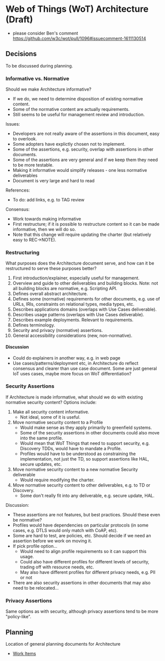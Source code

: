 # Web of Things (WoT) Architecture (Draft)
- please consider Ben's comment https://github.com/w3c/wot/pull/1096#issuecomment-1611130514

## Decisions
To be discussed during planning.

### Informative vs. Normative
Should we make Architecture informative?
- If we do, we need to determine disposition of existing normative content.
- Some of the normative content are actually requirements.
- Still seems to be useful for management review and introduction.

Issues:
- Developers are not really aware of the assertions in this document, easy to overlook.
- Some adopters have explictly chosen not to implement.
- Some of the assertions, e.g. security, overlap with assertions in other documents.
- Some of the assertions are very general and if we keep them they need to be more testable.
- Making it informative would simplify releases - one less normative deliverables
- Document is very large and hard to read

References:
- To do: add links, e.g. to TAG review

Consensus:
- Work towards making informative
- First restructure; if it is possible to restructure content so it can be made informative, then we will do so.
- Note that this change will require updating the charter (but relatively easy to REC->NOTE).

### Restructuring
What purposes does the Architecture document serve, and how can it be restructured to serve these purposes better?
1. First introduction/explainer, especially useful for management.
2. Overview and guide to other deliverables and building blocks.  Note: not all building blocks are normative, e.g. Scripting API.
3. Defines overall abstract architecture.
4. Defines some (normative) requirements for other documents, e.g. use of URLs, IRIs, constraints on relational types, media types, etc. 
5. Describes applications domains (overlaps with Use Cases deliverable).
6. Describes usage patterns (overlaps with Use Cases deliverable).
7. Describes example deployments.  Relevant to requirements.
8. Defines terminology.
9. Security and privacy (normative) assertions.
10. General accessibility considerations (new, non-normative).

#### Discussion
- Could do explainers in another way, e.g. in web page
- Use cases/patterns/deployment etc, in Architecture do reflect consensus and clearer than use case document.  Some are just general IoT uses cases, maybe more focus on WoT differentiation?

### Security Assertions
If Architecture is made informative, what should we do with existing normative security content?
Options include:
1. Make all security content informative.
     - Not ideal, some of it is useful.
2. Move normative security content to a Profile
     - Would make sense as they apply primarily to greenfield systems.
     - Some of the security assertions in other documents could also move into the same profile.
     - Would mean that WoT Things that need to support security, e.g. Discovery TDDs, would have to mandate a Profile.
     - Profiles would have to be understood as constraining the implementation, not just the TD, so support assertions like HAL, secure updates, etc.
3. Move normative security content to a new normative Security deliverable
     - Would require modifying the charter.
4. Move normative security content to other deliverables, e.g. to TD or Discovery.
     - Some don't really fit into any deliverable, e.g. secure update, HAL.
  
Discussion:
- These assertions are not features, but best practices.  Should these even be normative?
- Profiles would have dependencies on particular protocols (in some cases, e.g. DTLS would only match with CoAP, etc).
- Some are hard to test, are policies, etc.  Should decide if we need an assertion before we work on moving it.
- If pick profile option...
     - Would need to align profile requirements so it can support this usage.
     - Could also have different profiles for different levels of security, trading off with resource needs, etc.
     - May also have different profiles for different privacy needs, e.g. PII or not
- There are also security assertions in other documents that may also need to be relocated...

### Privacy Assertions
Same options as with security, although privacy assertions tend to be more "policy-like".

## Planning
Location of general planning documents for Architecture

* [Work Items](work-items.md)



